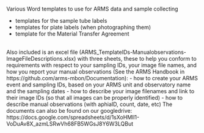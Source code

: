 Various Word templates to use for ARMS data and sample collecting
- templates for the sample tube labels
- templates for plate labels (when photographing them)
- template for the Material Transfer Agreement
<br>
Also included is an excel file (ARMS_TemplateIDs-Manualobservations-ImageFileDescriptions.xlsx) with three sheets, these to help you conform to requirements with respect to your sampling IDs, your image file names, and how you report your manual observations (See the ARMS Handbook in https://github.com/arms-mbon/Documentation):
- how to create your ARMS event and sampling IDs, based on your ARMS unit and observatory name and the sampling dates
- how to describe your image filenames and link to their image IDs (so that all images can be properly identified)
- how to describe manual observations (with aphiaID, count, date, etc)
The documents can also be found on our googledrive: https://docs.google.com/spreadsheets/d/1sXoHMll1-VoDuAv8X_azmLSRwVh68FB5WGsJ8Y6W3LQBut 
